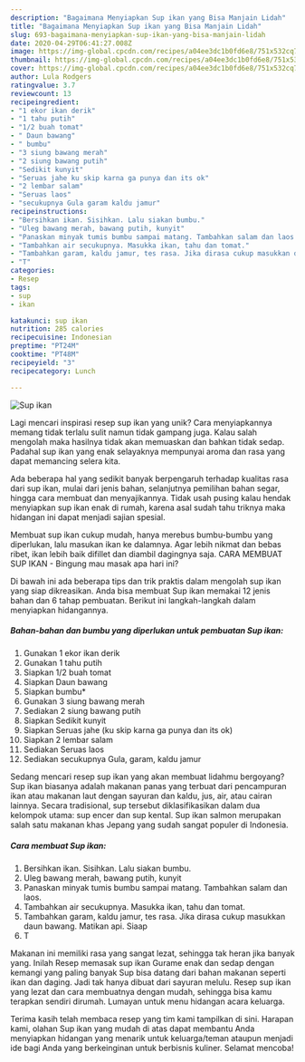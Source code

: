 ```yaml
---
description: "Bagaimana Menyiapkan Sup ikan yang Bisa Manjain Lidah"
title: "Bagaimana Menyiapkan Sup ikan yang Bisa Manjain Lidah"
slug: 693-bagaimana-menyiapkan-sup-ikan-yang-bisa-manjain-lidah
date: 2020-04-29T06:41:27.008Z
image: https://img-global.cpcdn.com/recipes/a04ee3dc1b0fd6e8/751x532cq70/sup-ikan-foto-resep-utama.jpg
thumbnail: https://img-global.cpcdn.com/recipes/a04ee3dc1b0fd6e8/751x532cq70/sup-ikan-foto-resep-utama.jpg
cover: https://img-global.cpcdn.com/recipes/a04ee3dc1b0fd6e8/751x532cq70/sup-ikan-foto-resep-utama.jpg
author: Lula Rodgers
ratingvalue: 3.7
reviewcount: 13
recipeingredient:
- "1 ekor ikan derik"
- "1 tahu putih"
- "1/2 buah tomat"
- " Daun bawang"
- " bumbu"
- "3 siung bawang merah"
- "2 siung bawang putih"
- "Sedikit kunyit"
- "Seruas jahe ku skip karna ga punya dan its ok"
- "2 lembar salam"
- "Seruas laos"
- "secukupnya Gula garam kaldu jamur"
recipeinstructions:
- "Bersihkan ikan. Sisihkan. Lalu siakan bumbu."
- "Uleg bawang merah, bawang putih, kunyit"
- "Panaskan minyak tumis bumbu sampai matang. Tambahkan salam dan laos."
- "Tambahkan air secukupnya. Masukka ikan, tahu dan tomat."
- "Tambahkan garam, kaldu jamur, tes rasa. Jika dirasa cukup masukkan daun bawang. Matikan api. Siaap"
- "T"
categories:
- Resep
tags:
- sup
- ikan

katakunci: sup ikan 
nutrition: 285 calories
recipecuisine: Indonesian
preptime: "PT24M"
cooktime: "PT48M"
recipeyield: "3"
recipecategory: Lunch

---
```



![Sup ikan](https://img-global.cpcdn.com/recipes/a04ee3dc1b0fd6e8/751x532cq70/sup-ikan-foto-resep-utama.jpg)

Lagi mencari inspirasi resep sup ikan yang unik? Cara menyiapkannya memang tidak terlalu sulit namun tidak gampang juga. Kalau salah mengolah maka hasilnya tidak akan memuaskan dan bahkan tidak sedap. Padahal sup ikan yang enak selayaknya mempunyai aroma dan rasa yang dapat memancing selera kita.

Ada beberapa hal yang sedikit banyak berpengaruh terhadap kualitas rasa dari sup ikan, mulai dari jenis bahan, selanjutnya pemilihan bahan segar, hingga cara membuat dan menyajikannya. Tidak usah pusing kalau hendak menyiapkan sup ikan enak di rumah, karena asal sudah tahu triknya maka hidangan ini dapat menjadi sajian spesial.

Membuat sup ikan cukup mudah, hanya merebus bumbu-bumbu yang diperlukan, lalu masukan ikan ke dalamnya. Agar lebih nikmat dan bebas ribet, ikan lebih baik difillet dan diambil dagingnya saja. CARA MEMBUAT SUP IKAN - Bingung mau masak apa hari ini?


Di bawah ini ada beberapa tips dan trik praktis dalam mengolah sup ikan yang siap dikreasikan. Anda bisa membuat Sup ikan memakai 12 jenis bahan dan 6 tahap pembuatan. Berikut ini langkah-langkah dalam menyiapkan hidangannya.

<!--inarticleads1-->

##### Bahan-bahan dan bumbu yang diperlukan untuk pembuatan Sup ikan:

1. Gunakan 1 ekor ikan derik
1. Gunakan 1 tahu putih
1. Siapkan 1/2 buah tomat
1. Siapkan  Daun bawang
1. Siapkan  bumbu*
1. Gunakan 3 siung bawang merah
1. Sediakan 2 siung bawang putih
1. Siapkan Sedikit kunyit
1. Siapkan Seruas jahe (ku skip karna ga punya dan its ok)
1. Siapkan 2 lembar salam
1. Sediakan Seruas laos
1. Sediakan secukupnya Gula, garam, kaldu jamur


Sedang mencari resep sup ikan yang akan membuat lidahmu bergoyang? Sup ikan biasanya adalah makanan panas yang terbuat dari pencampuran ikan atau makanan laut dengan sayuran dan kaldu, jus, air, atau cairan lainnya. Secara tradisional, sup tersebut diklasifikasikan dalam dua kelompok utama: sup encer dan sup kental. Sup ikan salmon merupakan salah satu makanan khas Jepang yang sudah sangat populer di Indonesia. 

<!--inarticleads2-->

##### Cara membuat Sup ikan:

1. Bersihkan ikan. Sisihkan. Lalu siakan bumbu.
1. Uleg bawang merah, bawang putih, kunyit
1. Panaskan minyak tumis bumbu sampai matang. Tambahkan salam dan laos.
1. Tambahkan air secukupnya. Masukka ikan, tahu dan tomat.
1. Tambahkan garam, kaldu jamur, tes rasa. Jika dirasa cukup masukkan daun bawang. Matikan api. Siaap
1. T


Makanan ini memiliki rasa yang sangat lezat, sehingga tak heran jika banyak yang. Inilah Resep memasak sup ikan Gurame enak dan sedap dengan kemangi yang paling banyak Sup bisa datang dari bahan makanan seperti ikan dan daging. Jadi tak hanya dibuat dari sayuran melulu. Resep sup ikan yang lezat dan cara membuatnya dengan mudah, sehingga bisa kamu terapkan sendiri dirumah. Lumayan untuk menu hidangan acara keluarga. 

Terima kasih telah membaca resep yang tim kami tampilkan di sini. Harapan kami, olahan Sup ikan yang mudah di atas dapat membantu Anda menyiapkan hidangan yang menarik untuk keluarga/teman ataupun menjadi ide bagi Anda yang berkeinginan untuk berbisnis kuliner. Selamat mencoba!
